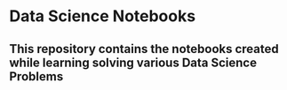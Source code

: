 # Data Science Notebooks
## This repository contains the notebooks created while learning solving various Data Science Problems 
